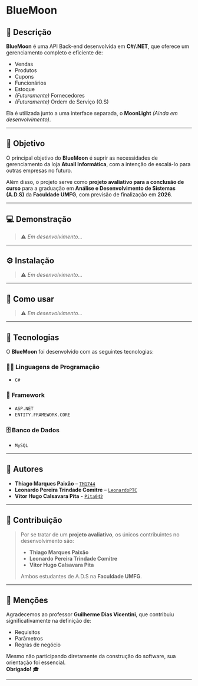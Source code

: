 # BlueMoon

## 📌 Descrição  
**BlueMoon** é uma API Back-end desenvolvida em **C#/.NET**, que oferece um gerenciamento completo e eficiente de:

- Vendas
- Produtos
- Cupons  
- Funcionários  
- Estoque  
- *(Futuramente)* Fornecedores  
- *(Futuramente)* Ordem de Serviço (O.S)

Ela é utilizada junto a uma interface separada, o **MoonLight** *(Ainda em desenvolvimento)*.

---

## 🎯 Objetivo  
O principal objetivo do **BlueMoon** é suprir as necessidades de gerenciamento da loja **Atuall Informática**, com a intenção de escalá-lo para outras empresas no futuro.

Além disso, o projeto serve como **projeto avaliativo para a conclusão de curso** para a graduação em **Análise e Desenvolvimento de Sistemas (A.D.S)** da **Faculdade UMFG**, com previsão de finalização em **2026**.

---

## 💻 Demonstração  
> ⚠️ *Em desenvolvimento...*

---

## ⚙️ Instalação  
> ⚠️ *Em desenvolvimento...*

---

## 📘 Como usar  
> ⚠️ *Em desenvolvimento...*

---

## 🧰 Tecnologias  

O **BlueMoon** foi desenvolvido com as seguintes tecnologias:

### 👨‍💻 Linguagens de Programação  
- `C#`  

### 🧱 Framework  
- `ASP.NET`
- `ENTITY.FRAMEWORK.CORE`

### 🗄️ Banco de Dados  
- `MySQL`

---

## 👥 Autores  

- **Thiago Marques Paixão** – [`TM1744`](https://github.com/TM1744)  
- **Leonardo Pereira Trindade Comitre** – [`LeonardoPTC`](https://github.com/LeonardoPTC)
- **Vitor Hugo Calsavara Pita** - [`Pita042`](https://github.com/Pita042)

---

## 🤝 Contribuição  

> Por se tratar de um **projeto avaliativo**, os únicos contribuintes no desenvolvimento são:  
> - **Thiago Marques Paixão**  
> - **Leonardo Pereira Trindade Comitre**
> - **Vitor Hugo Calsavara Pita**
>  
> Ambos estudantes de A.D.S na **Faculdade UMFG**.

---

## 🙏 Menções  

Agradecemos ao professor **Guilherme Dias Vicentini**, que contribuiu significativamente na definição de:

- Requisitos  
- Parâmetros  
- Regras de negócio  

Mesmo não participando diretamente da construção do software, sua orientação foi essencial.  
**Obrigado!** 🎓

---

